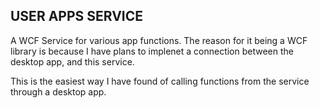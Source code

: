 ## USER APPS SERVICE

A WCF Service for various app functions. The reason for it being a WCF library is because I have plans to implenet a connection between the desktop app, and this service.

This is the easiest way I have found of calling functions from the service through a desktop app.